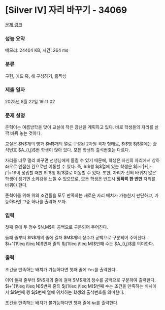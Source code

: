# [Silver IV] 자리 바꾸기 - 34069 

[문제 링크](https://www.acmicpc.net/problem/34069) 

### 성능 요약

메모리: 24404 KB, 시간: 264 ms

### 분류

구현, 애드 혹, 해 구성하기, 홀짝성

### 제출 일자

2025년 8월 22일 19:11:02

### 문제 설명

<p>준혁이는 여름방학을 맞아 교실에 작은 장난을 계획하고 있다. 바로 학생들의 자리를 살짝 바꿔 놓는 것이다.</p>

<p>교실은 $N$개의 행과 $M$개의 열로 구성된 2차원 격자 형태로, $i$행 $j$열에는 출석번호 $A_{i,j}$번 학생이 앉아 있다. 모든 학생의 출석번호는 다르다.</p>

<p>자리를 너무 멀리 바꾸면 선생님에게 들킬 수 있기 때문에, 학생은 자신의 자리에서 상하좌우로 인접한 칸으로만 이동할 수 있다. 즉, $i$행 $j$열에 있는 학생은 $|i-i'|+|j-j'|=1$이 성립할 때만 $i'$행 $j'$열로 이동할 수 있다. 또한, 자리가 전혀 바뀌지 않은 학생이 생기면 소외감을 느낄 수 있으므로, 모든 학생은 반드시 <strong>정확히 한 번만</strong> 자리를 바꿔야 한다.</p>

<p>준혁이를 위해 위의 조건들을 모두 만족하는 새로운 자리 배치가 가능한지 판단하고, 가능하다면 그중 하나를 출력해 보자.</p>

### 입력 

 <p>첫째 줄에 두 정수 $N,M$이 공백으로 구분되어 주어진다.</p>

<p>둘째 줄부터 $N$개의 줄에 걸쳐 $M$개의 정수가 공백으로 구분되어 주어진다. $i+1(1\leq i\leq N)$번째 줄의 $j(1\leq j\leq M)$번째 수는 $A_{i,j}$를 의미한다.</p>

### 출력 

 <p>조건을 만족하는 배치가 가능하다면 첫째 줄에 <code>Yes</code>를 출력한다.</p>

<p>이어 둘째 줄부터 $N$개의 줄에 걸쳐 $M$개의 정수를 공백으로 구분하여 출력한다. $i+1(1\leq i\leq N)$번째 줄의 $j(1\leq j\leq M)$번째 수는 조건을 만족하는 배치에서 $i$번째 행 $j$번째 열에 위치하는 학생의 출석번호를 의미한다.</p>

<p>조건을 만족하는 배치가 불가능하다면 첫째 줄에 <code>No</code>를 출력한다.</p>

